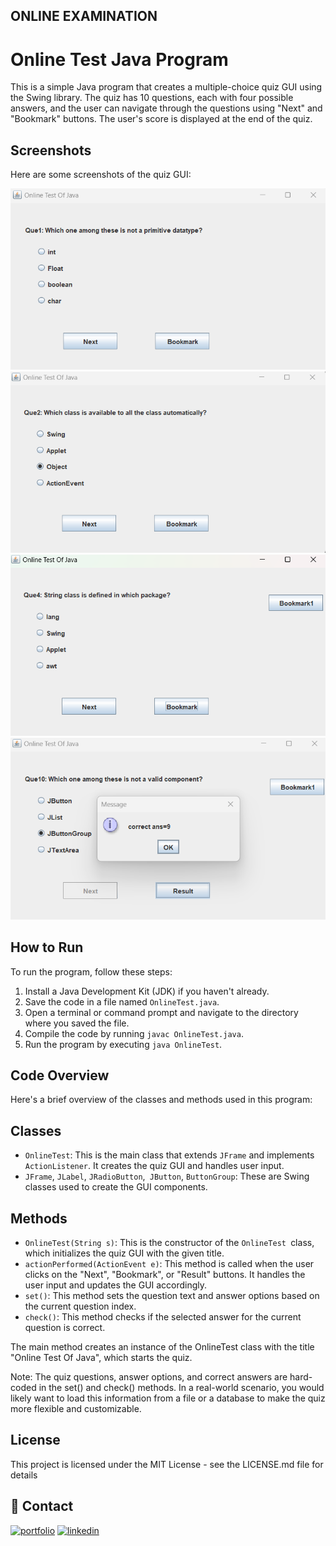 ## ONLINE EXAMINATION
# Online Test Java Program

This is a simple Java program that creates a multiple-choice quiz GUI using the Swing library. The quiz has 10 questions, each with four possible answers, and the user can navigate through the questions using "Next" and "Bookmark" buttons. The user's score is displayed at the end of the quiz.

## Screenshots
Here are some screenshots of the quiz GUI:

![App Screenshot](https://github.com/vishalsinghstudy/Oasis-infobyte-ONLINE_EXAMINATION/blob/main/image/Screenshot%201.png)
![App Screenshot](https://github.com/vishalsinghstudy/Oasis-infobyte-ONLINE_EXAMINATION/blob/main/image/Screenshot%202.png)
![App Screenshot](https://github.com/vishalsinghstudy/Oasis-infobyte-ONLINE_EXAMINATION/blob/main/image/Screenshot%203.png)
![App Screenshot](https://github.com/vishalsinghstudy/Oasis-infobyte-ONLINE_EXAMINATION/blob/main/image/Screenshot%204.png)

## How to Run
To run the program, follow these steps:
1. Install a Java Development Kit (JDK) if you haven't already.
2. Save the code in a file named `OnlineTest.java`.
3. Open a terminal or command prompt and navigate to the directory where you saved the file.
4. Compile the code by running `javac OnlineTest.java`.
5. Run the program by executing `java OnlineTest`.

## Code Overview
Here's a brief overview of the classes and methods used in this program:

## Classes
- `OnlineTest`: This is the main class that extends `JFrame` and implements `ActionListener`. It creates the quiz GUI and handles user input.
- `JFrame`, `JLabel`, `JRadioButton`,` JButton`, `ButtonGroup`: These are Swing classes used to create the GUI components.

## Methods
- `OnlineTest(String s)`: This is the constructor of the `OnlineTest `class, which initializes the quiz GUI with the given title.
- `actionPerformed(ActionEvent e)`: This method is called when the user clicks on the "Next", "Bookmark", or "Result" buttons. It handles the user input and updates the GUI accordingly.
- `set()`: This method sets the question text and answer options based on the current question index.
- `check()`: This method checks if the selected answer for the current question is correct.

The main method creates an instance of the OnlineTest class with the title "Online Test Of Java", which starts the quiz.

Note: The quiz questions, answer options, and correct answers are hard-coded in the set() and check() methods. In a real-world scenario, you would likely want to load this information from a file or a database to make the quiz more flexible and customizable.

## License
This project is licensed under the MIT License - see the LICENSE.md file for details

## 🔗 Contact 
[![portfolio](https://img.shields.io/badge/my_portfolio-000?style=for-the-badge&logo=ko-fi&logoColor=white)](https://github.com/vishalsinghstudy)
[![linkedin](https://img.shields.io/badge/linkedin-0A66C2?style=for-the-badge&logo=linkedin&logoColor=white)](linkedin.com/in/vishal-kumar-singh-492920256)

